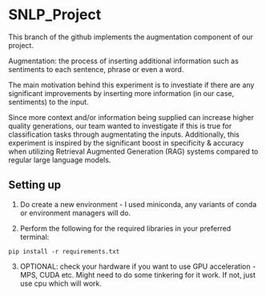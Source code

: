 # SNLP_Project 

This branch of the github implements the augmentation component of our project.

Augmentation: the process of inserting additional information such as sentiments to each sentence, phrase or even a word.

The main motivation behind this experiment is to investiate if there are any significant improvements by inserting more information (in our case, sentiments) to the input.

Since more context and/or information being supplied can increase higher quality generations, our team wanted to investigate if this is true for classification tasks through augmentating the inputs. Additionally, this experiment is inspired by the significant boost in specificity & accuracy when utilizing Retrieval Augmented Generation (RAG) systems compared to regular large language models. 

## Setting up

1) Do create a new environment - I used miniconda, any variants of conda or environment managers will do.

2) Perform the following for the required libraries in your preferred terminal:

```terminal
pip install -r requirements.txt
```

3) OPTIONAL: check your hardware if you want to use GPU acceleration - MPS, CUDA etc. Might need to do some tinkering for it work. If not, just use cpu which will work.

